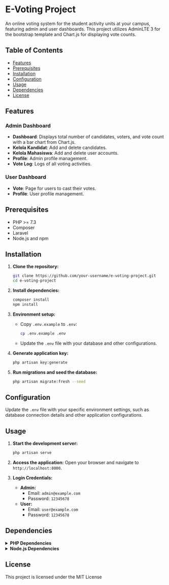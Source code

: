 # E-Voting Project

An online voting system for the student activity units at your campus, featuring admin and user dashboards. This project utilizes AdminLTE 3 for the bootstrap template and Chart.js for displaying vote counts.

## Table of Contents

- [Features](#features)
- [Prerequisites](#prerequisites)
- [Installation](#installation)
- [Configuration](#configuration)
- [Usage](#usage)
- [Dependencies](#dependencies)
- [License](#license)

## Features

### Admin Dashboard
- **Dashboard**: Displays total number of candidates, voters, and vote count with a bar chart from Chart.js.
- **Kelola Kandidat**: Add and delete candidates.
- **Kelola Mahasiswa**: Add and delete user accounts.
- **Profile**: Admin profile management.
- **Vote Log**: Logs of all voting activities.

### User Dashboard
- **Vote**: Page for users to cast their votes.
- **Profile**: User profile management.

## Prerequisites

- PHP >= 7.3
- Composer
- Laravel
- Node.js and npm

## Installation

1. **Clone the repository:**
    ```sh
    git clone https://github.com/your-username/e-voting-project.git
    cd e-voting-project
    ```

2. **Install dependencies:**
    ```sh
    composer install
    npm install
    ```

3. **Environment setup:**
    - Copy `.env.example` to `.env`:
        ```sh
        cp .env.example .env
        ```
    - Update the `.env` file with your database and other configurations.

4. **Generate application key:**
    ```sh
    php artisan key:generate
    ```

5. **Run migrations and seed the database:**
    ```sh
    php artisan migrate:fresh --seed
    ```

## Configuration

Update the `.env` file with your specific environment settings, such as database connection details and other application configurations.

## Usage

1. **Start the development server:**
    ```sh
    php artisan serve
    ```

2. **Access the application:**
    Open your browser and navigate to `http://localhost:8000`.

3. **Login Credentials:**
    - **Admin:**
        - Email: `admin@example.com`
        - Password: `12345678`
    - **User:**
        - Email: `user@example.com`
        - Password: `12345678`

## Dependencies

<details>
<summary><strong>PHP Dependencies</strong></summary>

- almasaeed2010/adminlte v3.2.0
- brick/math 0.12.1
- carbonphp/carbon-doctrine-types 2.1.0
- dflydev/dot-access-data v3.0.3
- doctrine/inflector 2.0.10
- doctrine/lexer 3.0.1
- dragonmantank/cron-expression v3.3.3
- egulias/email-validator 4.0.2
- fakerphp/faker v1.23.1
- filp/whoops 2.15.4
- fruitcake/php-cors v1.3.0
- graham-campbell/result-type v1.1.2
- guzzlehttp/guzzle 7.8.1
- guzzlehttp/promises 2.0.2
- guzzlehttp/psr7 2.6.2
- guzzlehttp/uri-template v1.0.3
- hamcrest/hamcrest-php v2.0.1
- jeroennoten/laravel-adminlte v3.12.0
- laravel/framework v10.48.16
- laravel/pint v1.16.2
- laravel/prompts v0.1.24
- laravel/sail v1.30.2
- laravel/sanctum v3.3.3
- laravel/serializable-closure v1.3.3
- laravel/tinker v2.9.0
- laravel/ui v4.5.2
- league/commonmark 2.4.2
- league/config v1.2.0
- league/flysystem v3.28.0
- league/flysystem-local v3.28.0
- league/mime-type-detection v1.15.0
- mockery/mockery 1.6.12
- monolog/monolog 3.7.0
- myclabs/deep-copy 1.12.0
- nesbot/carbon 2.72.5
- nette/schema v1.3.0
- nette/utils v4.0.4
- nikic/php-parser v5.1.0
- nunomaduro/collision v7.10.0
- nunomaduro/termwind v1.15.1
- phar-io/manifest 2.0.4
- phar-io/version 3.2.1
- phpoption/phpoption 1.9.2
- phpunit/php-code-coverage 10.1.15
- phpunit/php-file-iterator 4.1.0
- phpunit/php-invoker 4.0.0
- phpunit/php-text-template 3.0.1
- phpunit/php-timer 6.0.0
- phpunit/phpunit 10.5.27
- psr/clock 1.0.0
- psr/container 2.0.2
- psr/event-dispatcher 1.0.0
- psr/http-client 1.0.3
- psr/http-factory 1.1.0
- psr/http-message 2.0
- psr/log 3.0.0
- psr/simple-cache 3.0.0
- psy/psysh v0.12.4
- ralouphie/getallheaders 3.0.3
- ramsey/collection 2.0.0
- ramsey/uuid 4.7.6
- sebastian/cli-parser 2.0.1
- sebastian/code-unit 2.0.0
- sebastian/code-unit-reverse-lookup 3.0.0
- sebastian/comparator 5.0.1
- sebastian/complexity 3.2.0
- sebastian/diff 5.1.1
- sebastian/environment 6.1.0
- sebastian/exporter 5.1.2
- sebastian/global-state 6.0.2
- sebastian/lines-of-code 2.0.2
- sebastian/object-enumerator 5.0.0
- sebastian/object-reflector 3.0.0
- sebastian/recursion-context 5.0.0
- sebastian/type 4.0.0
- sebastian/version 4.0.1
- spatie/backtrace 1.6.1
- spatie/error-solutions 1.0.5
- spatie/flare-client-php 1.7.0
- spatie/ignition 1.15.0
- spatie/laravel-ignition 2.8.0
- symfony/console v6.4.9
- symfony/css-selector v6.4.8
- symfony/deprecation-contracts v3.5.0
- symfony/error-handler v6.4.9
- symfony/event-dispatcher v6.4.8
- symfony/event-dispatcher-contracts v3.5.0
- symfony/finder v6.4.8
- symfony/http-foundation v6.4.8
- symfony/http-kernel v6.4.9
- symfony/mailer v6.4.9
- symfony/mime v6.4.9
- symfony/polyfill-ctype v1.30.0
- symfony/polyfill-intl-grapheme v1.30.0
- symfony/polyfill-intl-idn v1.30.0
- symfony/polyfill-intl-normalizer v1.30.0
- symfony/polyfill-mbstring v1.30.0
- symfony/polyfill-php72 v1.30.0
- symfony/polyfill-php80 v1.30.0
- symfony/polyfill-php83 v1.30.0
- symfony/polyfill-uuid v1.30.0
- symfony/process v6.4.8
- symfony/routing v6.4.8
- symfony/service-contracts v3.5.0
- symfony/string v6.4.9
- symfony/translation v6.4.8
- symfony/translation-contracts v3.5.0
- symfony/uid v6.4.8
- symfony/var-dumper v6.4.9
- symfony/yaml v6.4.8
- theseer/tokenizer 1.2.3
- tijsverkoyen/css-to-inline-styles v2.2.7
- vlucas/phpdotenv v5.6.0
- voku/portable-ascii 2.0.1
- webmozart/assert 1.11.0

</details>

<details>
<summary><strong>Node.js Dependencies</strong></summary>

- @popperjs/core@2.11.8
- axios@1.7.2
- bootstrap@5.3.3
- jquery@3.7.1
- laravel-vite-plugin@1.0.5
- popper.js@1.16.1
- sass@1.77.8
- vite@5.3.3

</details>

## License

This project is licensed under the MIT License 
